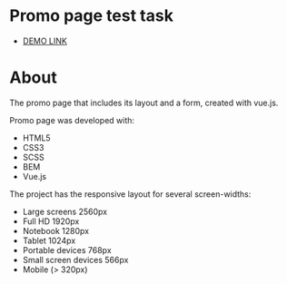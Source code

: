 # Promo page test task

- [DEMO LINK](https://mpone.github.io/promo-page-test-task/)


# About
The promo page that includes its layout and a form, created with vue.js.

Promo page was developed with:

- HTML5
- CSS3
- SCSS
- BEM
- Vue.js

The project has the responsive layout for several screen-widths:
- Large screens 2560px
- Full HD 1920px
- Notebook 1280px
- Tablet 1024px
- Portable devices 768px
- Small screen devices 566px
- Mobile (> 320px)
